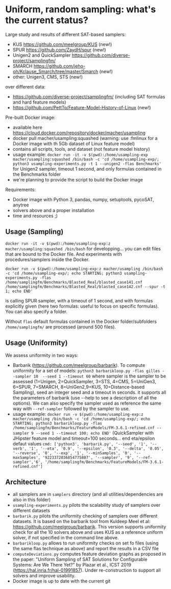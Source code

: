 # Uniform, random sampling: what's the current status?

 Large study and results of different SAT-based samplers:
 * KUS https://github.com/meelgroup/KUS (new!)
 * SPUR https://github.com/ZaydH/spur (new!) 
 * Unigen2 and QuickSampler https://github.com/diverse-project/samplingfm/
 * SMARCH https://github.com/jeho-oh/Kclause_Smarch/tree/master/Smarch (new!)
 * other: Unigen3, CMS, STS (new!)
 
 over different data:
 * https://github.com/diverse-project/samplingfm/ (including SAT formulas and hard feature models)
 * https://github.com/PettTo/Feature-Model-History-of-Linux (new!)

Pre-built Docker image: 
 * available here https://cloud.docker.com/repository/docker/macher/usampling
 * docker pull macher/usampling:squashed (warning: use :fmlinux for a Docker image with th 5Gb dataset of Linux feature model)
 * contains all scripts, tools, and dataset (not feature model history)
 * usage example: `docker run -it -v $(pwd):/home/usampling-exp macher/usampling:squashed /bin/bash -c 'cd /home/usampling-exp/; python3 usampling-experiments.py -t 1 --unigen2 -flas Benchmarks'` for Unigen2 sampler, timeout 1 second, and only formulas contained in the Benchmarks folder
 * we're planning to provide the script to build the Docker image
 
 Requirements:
  * Docker image with Python 3, pandas, numpy, setuptools, pycoSAT, anytree 
  * solvers above and a proper installation 
  * time and resources ;) 

## Usage (Sampling)

`docker run -it -v $(pwd):/home/usampling-exp:z macher/usampling:squashed /bin/bash`
for developping... you can edit files that are bound to the Docker file. And experiments with procedures/samplers inside the Docker. 

`docker run -v $(pwd):/home/usampling-exp:z macher/usampling /bin/bash -c 'cd /home/usampling-exp/; echo STARTING; python3 usampling-experiments.py -flas /home/samplingfm/Benchmarks/Blasted_Real/blasted_case141.cnf /home/samplingfm/Benchmarks/Blasted_Real/blasted_case142.cnf --spur -t 1; echo END'`

is calling SPUR sampler, with a timeout of 1 second, and with formulas explicitly given (here two formulas: useful to focus on specific formulas). 
You can also specify a folder.

Without `flas` default formulas contained in the Docker folder/subfolders `/home/samplingfm/` are processed (around 500 files).

## Usage (Uniformity)

We assess uniformity in two ways:

 * Barbarik (https://github.com/meelgroup/barbarik).  To compute uniformity for a set of models: `python3 barbarikloop.py -flas gilles --sampler 10  --seed 1 --timeout 60` where sampler is the sampler to be assessed (1=Unigen, 2=QuickSampler, 3=STS, 4=CMS, 5=UniGen3, 6=SPUR, 7=SMARCH, 8=UniGen2,9=KUS, 10=Distance-based Sampling), seed an integer seed and a timeout in seconds. it supports all the parameters of barbarik (use --help to see a description of all the options). We can also specify the sampler used as reference the same way with `--ref-sampler` followed by the sampler to use.
 * usage example: `docker run -v $(pwd):/home/usampling-exp:z macher/usampling /bin/bash -c 'cd /home/usampling-exp/; echo STARTING; python3 barbarikloop.py -flas /home/samplingfm/Benchmarks/FeatureModels/FM-3.6.1-refined.cnf --sampler 9 --seed 1 --timeout 100; echo END'` (QuickSampler with JHipster feature model and timeout=100 seconds... end eta/epsilon defaut values `cmd: ['python3', 'barbarik.py', '--seed', '1', '--verb', '1', '--eta', '0.9', '--epsilon', '0.3', '--delta', '0.05', '--reverse', '0', '--exp', '1', '--minSamples', '0', '--maxSamples', '9223372036854775807', '--sampler', '9', '--ref-sampler','6', '/home/samplingfm/Benchmarks/FeatureModels/FM-3.6.1-refined.cnf']` 

## Architecture

 * all samplers are in `samplers` directory (and all utilities/dependencies are also in this folder)
 * `usampling-experiments.py` pilots the scalability study of samplers over different datasets 
 * `barbarik.py` pilots the uniformity checking of samplers over different datasets. It is based on the barbarik tool from Kuldeep Meel et al: https://github.com/meelgroup/barbarik. This version supports uniformity check for all the 10 solvers above and uses KUS as a reference uniform solver, if not specified in the command line above.
 * `barbarikloop.py` allows to run uniformity checks on set fo files (using the same flas technique as above) and report the results in a CSV file
 * `computeDeviations.py` computes feature deviation graphs as proposed in the paper: "Uniform Sampling of SAT Solutions for Configurable Systems: Are We There Yet?" by Plazar et al., ICST 2019 (https://hal.inria.fr/hal-01991857). Under re-construction to support all solvers and improve usability.    
 * Docker image is up to date with the current git

